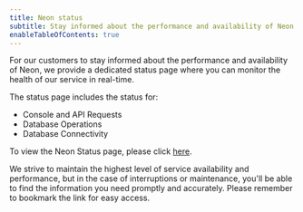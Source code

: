 ```yaml
---
title: Neon status
subtitle: Stay informed about the performance and availability of Neon
enableTableOfContents: true
---
```


For our customers to stay informed about the performance and availability of Neon, we provide a dedicated status page where you can monitor the health of our service in real-time.

The status page includes the status for:

- Console and API Requests
- Database Operations
- Database Connectivity

To view the Neon Status page, please click [here](https://neonstatus.com/).

We strive to maintain the highest level of service availability and performance, but in the case of interruptions or maintenance, you'll be able to find the information you need promptly and accurately. Please remember to bookmark the link for easy access.
